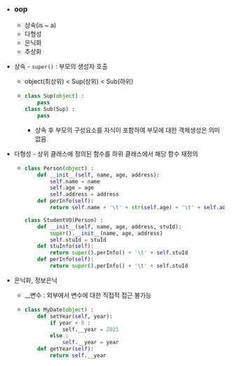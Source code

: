 - ### oop

  - 상속(is ~ a)
  - 다형성
  - 은닉화
  - 추상화

- 상속 - `super()` : 부모의 생성자 호출

  - object(최상위) < Sup(상위) < Sub(하위)

  - ```python
    class Sup(object) :
    	pass
    class Sub(Sup) :
    	pass
    ```

    - 상속 후 부모의 구성요소를 자식이 포함하여 부모에 대한 객체생성은 의미없음

- 다형성 - 상위 클래스에 정의된 함수를 하위 클래스에서 해당 함수 재정의

  - ```python
    class Person(object) :
        def __init__(self, name, age, address):
            self.name = name
            self.age = age
            self.address = address
        def perInfo(self):
            return self.name + '\t' + str(self.age) + '\t' + self.address
    
    class StudentVO(Person) :
        def __init__(self, name, age, address, stuId):
            super().__init__(name, age, address)
            self.stuId = stuId
        def stuInfo(self):
            return super().perInfo() + '\t' + self.stuId
        def perInfo(self):
            return super().perInfo() + '\t' + self.stuId
    ```

- 은닉화, 정보은닉

  - __변수 : 외부에서 변수에 대한 직접적 접근 불가능

  - ```python
    class MyDate(object) :
        def setYear(self, year):
            if year < 0 :
                self.__year = 2021
            else :
                self.__year = year
        def getYear(self):
            return self.__year
    ```

